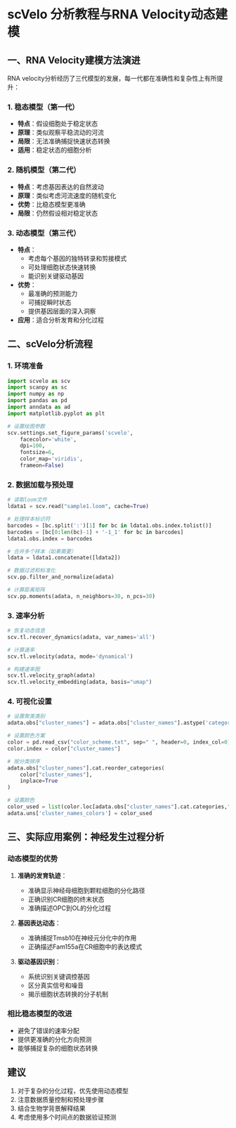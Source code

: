 # scVelo 分析教程与RNA Velocity动态建模

## 一、RNA Velocity建模方法演进

RNA velocity分析经历了三代模型的发展，每一代都在准确性和复杂性上有所提升：

### 1. 稳态模型（第一代）
- **特点**：假设细胞处于稳定状态
- **原理**：类似观察平稳流动的河流
- **局限**：无法准确捕捉快速状态转换
- **适用**：稳定状态的细胞分析

### 2. 随机模型（第二代）
- **特点**：考虑基因表达的自然波动
- **原理**：类似考虑河流速度的随机变化
- **优势**：比稳态模型更准确
- **局限**：仍然假设相对稳定状态

### 3. 动态模型（第三代）
- **特点**：
  - 考虑每个基因的独特转录和剪接模式
  - 可处理细胞状态快速转换
  - 能识别关键驱动基因
- **优势**：
  - 最准确的预测能力
  - 可捕捉瞬时状态
  - 提供基因层面的深入洞察
- **应用**：适合分析发育和分化过程

## 二、scVelo分析流程

### 1. 环境准备
```python
import scvelo as scv
import scanpy as sc
import numpy as np
import pandas as pd
import anndata as ad
import matplotlib.pyplot as plt

# 设置绘图参数
scv.settings.set_figure_params('scvelo', 
    facecolor='white',
    dpi=100, 
    fontsize=6,
    color_map='viridis',
    frameon=False)
```

### 2. 数据加载与预处理
```python
# 读取loom文件
ldata1 = scv.read("sample1.loom", cache=True)

# 处理样本标识符
barcodes = [bc.split(':')[1] for bc in ldata1.obs.index.tolist()]
barcodes = [bc[0:len(bc)-1] + '-1_1' for bc in barcodes]
ldata1.obs.index = barcodes

# 合并多个样本（如果需要）
ldata = ldata1.concatenate([ldata2])

# 数据过滤和标准化
scv.pp.filter_and_normalize(adata)

# 计算距离矩阵
scv.pp.moments(adata, n_neighbors=30, n_pcs=30)
```

### 3. 速率分析
```python
# 恢复动态信息
scv.tl.recover_dynamics(adata, var_names='all')

# 计算速率
scv.tl.velocity(adata, mode='dynamical')

# 构建速率图
scv.tl.velocity_graph(adata)
scv.tl.velocity_embedding(adata, basis="umap")
```

### 4. 可视化设置
```python
# 设置聚类类别
adata.obs["cluster_names"] = adata.obs["cluster_names"].astype('category')

# 设置颜色方案
color = pd.read_csv("color_scheme.txt", sep=" ", header=0, index_col=0)
color.index = color["cluster_names"]

# 按分类排序
adata.obs["cluster_names"].cat.reorder_categories(
    color["cluster_names"], 
    inplace=True
)

# 设置颜色
color_used = list(color.loc[adata.obs["cluster_names"].cat.categories,"color"])
adata.uns['cluster_names_colors'] = color_used
```

## 三、实际应用案例：神经发生过程分析

### 动态模型的优势
1. **准确的发育轨迹**：
   - 准确显示神经母细胞到颗粒细胞的分化路径
   - 正确识别CR细胞的终末状态
   - 准确描述OPC到OL的分化过程

2. **基因表达动态**：
   - 准确捕捉Tmsb10在神经元分化中的作用
   - 正确描述Fam155a在CR细胞中的表达模式

3. **驱动基因识别**：
   - 系统识别关键调控基因
   - 区分真实信号和噪音
   - 揭示细胞状态转换的分子机制

### 相比稳态模型的改进
- 避免了错误的速率分配
- 提供更准确的分化方向预测
- 能够捕捉复杂的细胞状态转换

## 建议
1. 对于复杂的分化过程，优先使用动态模型
2. 注意数据质量控制和预处理步骤
3. 结合生物学背景解释结果
4. 考虑使用多个时间点的数据验证预测
